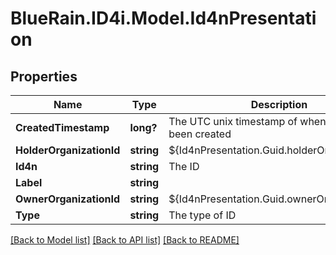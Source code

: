 # BlueRain.ID4i.Model.Id4nPresentation
## Properties

Name | Type | Description | Notes
------------ | ------------- | ------------- | -------------
**CreatedTimestamp** | **long?** | The UTC unix timestamp of when this ID has been created | 
**HolderOrganizationId** | **string** | ${Id4nPresentation.Guid.holderOrganizationId} | [optional] 
**Id4n** | **string** | The ID | 
**Label** | **string** |  | [optional] 
**OwnerOrganizationId** | **string** | ${Id4nPresentation.Guid.ownerOrganizationId} | [optional] 
**Type** | **string** | The type of ID | 

[[Back to Model list]](../README.md#documentation-for-models) [[Back to API list]](../README.md#documentation-for-api-endpoints) [[Back to README]](../README.md)

